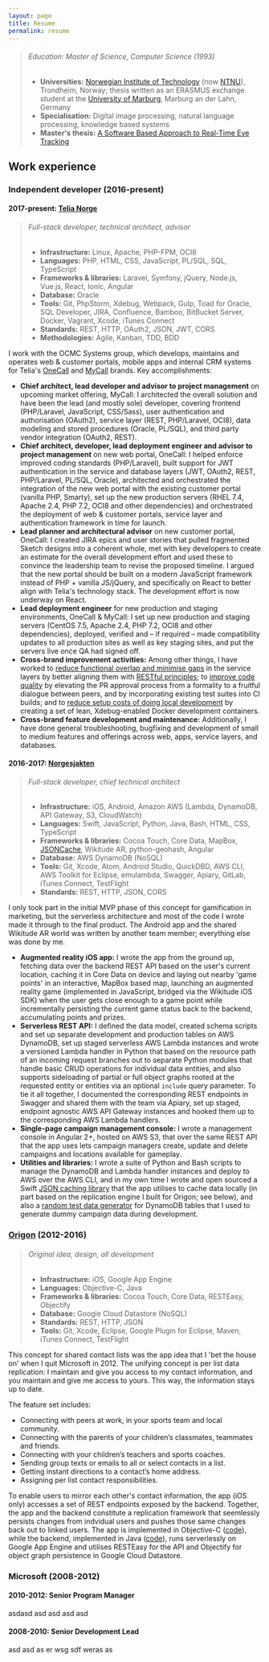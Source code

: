 ```yaml
---
layout: page
title: Resume
permalink: resume
---
```


> ###### Education: Master of Science, Computer Science (1993)
> * **Universities:** [Norwegian Institute of Technology](https://en.wikipedia.org/wiki/Norwegian_Institute_of_Technology) (now [NTNU](https://en.wikipedia.org/wiki/Norwegian_University_of_Science_and_Technology)), Trondheim, Norway; thesis written as an ERASMUS exchange student at the [University of Marburg](https://en.wikipedia.org/wiki/University_of_Marburg), Marburg an der Lahn, Germany
> * **Specialisation:** Digital image processing, natural language processing, knowledge based systems
> * **Master's thesis:** [A Software Based Approach to Real-Time Eye Tracking](https://github.com/andersblehr/Scrapbook#masters-thesis-a-software-based-approach-to-real-time-eye-tracking-1993)

## Work experience

### Independent developer (2016-present)

#### 2017-present: [Telia Norge](https://en.wikipedia.org/wiki/Telia_Norge)

> ###### Full-stack developer, technical architect, advisor
> * **Infrastructure:** Linux, Apache, PHP-FPM, OCI8
> * **Languages:** PHP, HTML, CSS, JavaScript, PL/SQL, SQL, TypeScript
> * **Frameworks & libraries:** Laravel, Symfony, jQuery, Node.js, Vue.js, React, Ionic, Angular
> * **Database:** Oracle
> * **Tools:** Git, PhpStorm, Xdebug, Webpack, Gulp, Toad for Oracle, SQL Developer, JIRA, Confluence, Bamboo, BitBucket Server, Docker, Vagrant, Xcode, iTunes Connect
> * **Standards:** REST, HTTP, OAuth2, JSON, JWT, CORS
> * **Methodologies:** Agile, Kanban, TDD, BDD

I work with the OCMC Systems group, which develops, maintains and operates web & customer portals, mobile apps and internal CRM systems for Telia's [OneCall](https://onecall.no) and [MyCall](https://mycall.no) brands. Key accomplishments:

* **Chief architect, lead developer and advisor to project management** on upcoming market offering, MyCall: I architected the overall solution and have been the lead (and mostly sole) developer, covering frontend (PHP/Laravel, JavaScript, CSS/Sass), user authentication and authorisation (OAuth2), service layer (REST, PHP/Laravel, OCI8), data modeling and stored procedures (Oracle, PL/SQL), and third party vendor integration (OAuth2, REST).
* **Chief architect, developer, lead deployment engineer and advisor to project management** on new web portal, OneCall: I helped enforce improved coding standards (PHP/Laravel), built support for JWT authentication in the service and database layers (JWT, OAuth2, REST, PHP/Laravel, PL/SQL, Oracle), architected and orchestrated the integration of the new web portal with the existing customer portal (vanilla PHP, Smarty), set up the new production servers (RHEL 7.4, Apache 2.4, PHP 7.2, OCI8 and other dependencies) and orchestrated the deployment of web & customer portals, service layer and authentication framework in time for launch.
* **Lead planner and architectural advisor** on new customer portal, OneCall: I created JIRA epics and user stories that pulled fragmented Sketch designs into a coherent whole, met with key developers to create an estimate for the overall development effort and used these to convince the leadership team to revise the proposed timeline. I argued that the new portal should be built on a modern JavaScript framework instead of PHP + vanilla JS/jQuery, and specifically on React to better align with Telia's technology stack. The development effort is now underway on React.
* **Lead deployment engineer** for new production and staging environments, OneCall & MyCall: I set up new production and staging servers (CentOS 7.5, Apache 2.4, PHP 7.2, OCI8 and other dependencies), deployed, verified and – if required – made compatibility updates to all production sites as well as key staging sites, and put the servers live once QA had signed off.
* **Cross-brand improvement activities:** Among other things, I have worked to <u>reduce functional overlap and minimise gaps</u> in the service layers by better aligning them with [RESTful principles](https://docs.microsoft.com/en-us/azure/architecture/best-practices/api-design); to <u>improve code quality</u> by elevating the PR approval process from a formality to a fruitful dialogue between peers, and by incorporating existing test suites into CI builds; and to <u>reduce setup costs of doing local development</u> by creating a set of lean, Xdebug-enabled Docker development containers.
* **Cross-brand feature development and maintenance:** Additionally, I have done general troubleshooting, bugfixing and development of small to medium features and offerings across web, apps, service layers, and databases.

#### 2016-2017: [Norgesjakten](https://itunes.apple.com/us/app/norgesjakten/id1230397632)

> ###### Full-stack developer, chief technical architect
> * **Infrastructure:** iOS, Android, Amazon AWS (Lambda, DynamoDB, API Gateway, S3, CloudWatch)
> * **Languages:** Swift, JavaScript, Python, Java, Bash, HTML, CSS, TypeScript
> * **Frameworks & libraries:** Cocoa Touch, Core Data, MapBox, [JSONCache](https://github.com/andersblehr/JSONCache), Wikitude AR, python-geohash, Angular
> * **Database:** AWS DynamoDB (NoSQL)
> * **Tools:** Git, Xcode, Atom, Android Studio, QuickDBD, AWS CLI, AWS Toolkit for Eclipse, emulambda, Swagger, Apiary, GitLab, iTunes Connect, TestFlight
> * **Standards:** REST, HTTP, JSON, CORS

I only took part in the initial MVP phase of this concept for gamification in marketing, but the serverless architecture and most of the code I wrote made it through to the final product. The Android app and the shared Wikitude AR world was written by another team member; everything else was done by me.

* **Augmented reality iOS app:** I wrote the app from the ground up, fetching data over the backend REST API based on the user's current location, caching it in Core Data on device and laying out nearby 'game points' in an interactive, MapBox based map, launching an augmented reality game (implemented in JavaScript, bridged via the Wikitude iOS SDK) when the user gets close enough to a game point while incrementally persisting the current game status back to the backend, accumulating points and prizes.
* **Serverless REST API:** I defined the data model, created schema scripts and set up separate development and production tables on AWS DynamoDB, set up staged serverless AWS Lambda instances and wrote a versioned Lambda handler in Python that based on the resource path of an incoming request branches out to separate Python modules that handle basic CRUD operations for individual data entities, and also supports sideloading of partial or full object graphs rooted at the requested entity or entities via an optional `include` query parameter. To tie it all together, I documented the corresponding REST endpoints in Swagger and shared them with the team via Apiary, set up staged, endpoint agnostic AWS API Gateway instances and hooked them up to the corresponding AWS Lambda handlers.
* **Single-page campaign management console:** I wrote a management console in Angular 2+, hosted on AWS S3, that over the same REST API that the app uses lets campaign managers create, update and delete campaigns and locations available for gameplay.
* **Utilities and libraries:** I wrote a suite of Python and Bash scripts to manage the DynamoDB and Lambda handler instances and deploy to AWS over the AWS CLI, and in my own time I wrote and open sourced a Swift [JSON caching library](https://github.com/andersblehr/JSONCache) that the app utilises to cache data locally (in part based on the replication engine I built for Origon; see below), and also a [random test data generator](https://github.com/andersblehr/dyndb_random) for DynamoDB tables that I used to generate dummy campaign data during development.

### [Origon](https://origon.co) (2012-2016)

> ###### Original idea, design, all development
> * **Infrastructure:** iOS, Google App Engine
> * **Languages:** Objective-C, Java
> * **Frameworks & libraries:** Cocoa Touch, Core Data, RESTEasy, Objectify
> * **Database:** Google Cloud Datastore (NoSQL)
> * **Standards:** REST, HTTP, JSON
> * **Tools:** Git, Xcode, Eclipse, Google Plugin for Eclipse, Maven, iTunes Connect, TestFlight

This concept for shared contact lists was the app idea that I 'bet the house on' when I quit Microsoft in 2012. The unifying concept is per list data replication: I maintain and give you access to my contact information, and you maintain and give me access to yours. This way, the information stays up to date.

The feature set includes:

* Connecting with peers at work, in your sports team and local community.
* Connecting with the parents of your children’s classmates, teammates and friends.
* Connecting with your children’s teachers and sports coaches.
* Sending group texts or emails to all or select contacts in a list.
* Getting instant directions to a contact’s home address.
* Assigning per list contact responsibilities.

To enable users to mirror each other's contact information, the app (iOS only) accesses a set of REST endpoints exposed by the backend. Together, the app and the backend constitute a replication framework that seemlessly persists changes from indvidual users and pushes those same changes back out to linked users. The app is implemented in Objective-C ([code](https://github.com/andersblehr/Origon)), while the backend, implemented in Java ([code](https://github.com/andersblehr/OrigonBackend)), runs serverlessly on Google App Engine and utilises RESTEasy for the API and Objectify for object graph persistence in Google Cloud Datastore.

### Microsoft (2008-2012)

#### 2010-2012: Senior Program Manager

asdasd asd asd asd asd

#### 2008-2010: Senior Development Lead

asd asd as er wsg sdf weras as
